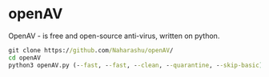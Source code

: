 # openAV

OpenAV - is free and open-source anti-virus, written on python. 
```cmd
git clone https://github.com/Naharashu/openAV/
cd openAV
python3 openAV.py (--fast, --fast, --clean, --quarantine, --skip-basic)
```

